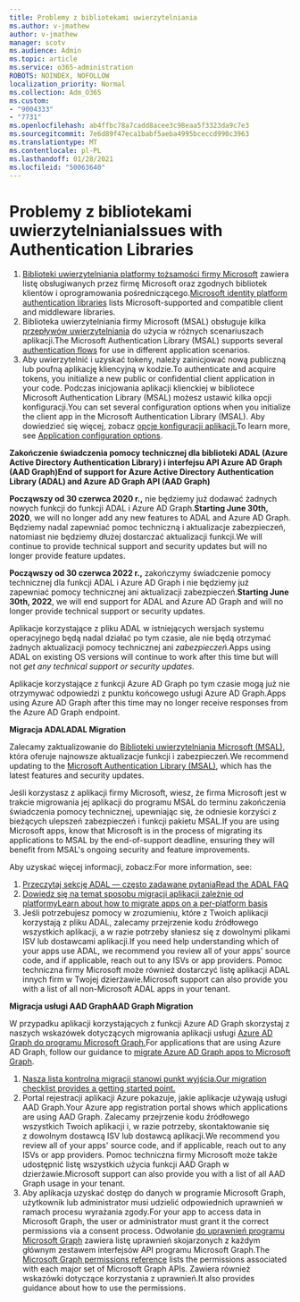 ```yaml
---
title: Problemy z bibliotekami uwierzytelniania
ms.author: v-jmathew
author: v-jmathew
manager: scotv
ms.audience: Admin
ms.topic: article
ms.service: o365-administration
ROBOTS: NOINDEX, NOFOLLOW
localization_priority: Normal
ms.collection: Adm_O365
ms.custom:
- "9004333"
- "7731"
ms.openlocfilehash: ab4ffbc78a7cadd8acee3c98eaa5f3323da9c7e3
ms.sourcegitcommit: 7e6d89f47eca1babf5aeba4995bceccd990c3963
ms.translationtype: MT
ms.contentlocale: pl-PL
ms.lasthandoff: 01/28/2021
ms.locfileid: "50063640"
---
```

# <a name="issues-with-authentication-libraries"></a><span data-ttu-id="46b70-102">Problemy z bibliotekami uwierzytelniania</span><span class="sxs-lookup"><span data-stu-id="46b70-102">Issues with Authentication Libraries</span></span>

1. <span data-ttu-id="46b70-103">[Biblioteki uwierzytelniania platformy tożsamości firmy Microsoft](https://docs.microsoft.com/azure/active-directory/develop/reference-v2-libraries) zawiera listę obsługiwanych przez firmę Microsoft oraz zgodnych bibliotek klientów i oprogramowania pośredniczącego.</span><span class="sxs-lookup"><span data-stu-id="46b70-103">[Microsoft identity platform authentication libraries](https://docs.microsoft.com/azure/active-directory/develop/reference-v2-libraries) lists Microsoft-supported and compatible client and middleware libraries.</span></span>
2. <span data-ttu-id="46b70-104">Biblioteka uwierzytelniania firmy Microsoft (MSAL) obsługuje kilka [przepływów uwierzytelniania](https://docs.microsoft.com/azure/active-directory/develop/msal-authentication-flows) do użycia w różnych scenariuszach aplikacji.</span><span class="sxs-lookup"><span data-stu-id="46b70-104">The Microsoft Authentication Library (MSAL) supports several [authentication flows](https://docs.microsoft.com/azure/active-directory/develop/msal-authentication-flows) for use in different application scenarios.</span></span>
3. <span data-ttu-id="46b70-105">Aby uwierzytelnić i uzyskać tokeny, należy zainicjować nową publiczną lub poufną aplikację kliencyjną w kodzie.</span><span class="sxs-lookup"><span data-stu-id="46b70-105">To authenticate and acquire tokens, you initialize a new public or confidential client application in your code.</span></span> <span data-ttu-id="46b70-106">Podczas inicjowania aplikacji klienckiej w bibliotece Microsoft Authentication Library (MSAL) możesz ustawić kilka opcji konfiguracji.</span><span class="sxs-lookup"><span data-stu-id="46b70-106">You can set several configuration options when you initialize the client app in the Microsoft Authentication Library (MSAL).</span></span> <span data-ttu-id="46b70-107">Aby dowiedzieć się więcej, zobacz [opcje konfiguracji aplikacji.](https://docs.microsoft.com/azure/active-directory/develop/msal-client-application-configuration)</span><span class="sxs-lookup"><span data-stu-id="46b70-107">To learn more, see [Application configuration options](https://docs.microsoft.com/azure/active-directory/develop/msal-client-application-configuration).</span></span>

<span data-ttu-id="46b70-108">**Zakończenie świadczenia pomocy technicznej dla biblioteki ADAL (Azure Active Directory Authentication Library) i interfejsu API Azure AD Graph (AAD Graph)**</span><span class="sxs-lookup"><span data-stu-id="46b70-108">**End of support for Azure Active Directory Authentication Library (ADAL) and Azure AD Graph API (AAD Graph)**</span></span>

<span data-ttu-id="46b70-109">**Począwszy od 30 czerwca 2020 r.,** nie będziemy już dodawać żadnych nowych funkcji do funkcji ADAL i Azure AD Graph.</span><span class="sxs-lookup"><span data-stu-id="46b70-109">**Starting June 30th, 2020**, we will no longer add any new features to ADAL and Azure AD Graph.</span></span> <span data-ttu-id="46b70-110">Będziemy nadal zapewniać pomoc techniczną i aktualizacje zabezpieczeń, natomiast nie będziemy dłużej dostarczać aktualizacji funkcji.</span><span class="sxs-lookup"><span data-stu-id="46b70-110">We will continue to provide technical support and security updates but will no longer provide feature updates.</span></span>

<span data-ttu-id="46b70-111">**Począwszy od 30 czerwca 2022 r.,** zakończymy świadczenie pomocy technicznej dla funkcji ADAL i Azure AD Graph i nie będziemy już zapewniać pomocy technicznej ani aktualizacji zabezpieczeń.</span><span class="sxs-lookup"><span data-stu-id="46b70-111">**Starting June 30th, 2022**, we will end support for ADAL and Azure AD Graph and will no longer provide technical support or security updates.</span></span>

<span data-ttu-id="46b70-112">Aplikacje korzystające z pliku ADAL w istniejących wersjach systemu operacyjnego będą nadal działać po tym czasie, ale nie będą otrzymać żadnych aktualizacji pomocy technicznej ani *zabezpieczeń.*</span><span class="sxs-lookup"><span data-stu-id="46b70-112">Apps using ADAL on existing OS versions will continue to work after this time but will not *get any technical support or security updates*.</span></span>

<span data-ttu-id="46b70-113">Aplikacje korzystające z funkcji Azure AD Graph po tym czasie mogą już nie otrzymywać odpowiedzi z punktu końcowego usługi Azure AD Graph.</span><span class="sxs-lookup"><span data-stu-id="46b70-113">Apps using Azure AD Graph after this time may no longer receive responses from the Azure AD Graph endpoint.</span></span>

<span data-ttu-id="46b70-114">**Migracja ADAL**</span><span class="sxs-lookup"><span data-stu-id="46b70-114">**ADAL Migration**</span></span>

<span data-ttu-id="46b70-115">Zalecamy zaktualizowanie do [Biblioteki uwierzytelniania Microsoft (MSAL)](https://docs.microsoft.com/azure/active-directory/develop/v2-overview), która oferuje najnowsze aktualizacje funkcji i zabezpieczeń.</span><span class="sxs-lookup"><span data-stu-id="46b70-115">We recommend updating to the [Microsoft Authentication Library (MSAL)](https://docs.microsoft.com/azure/active-directory/develop/v2-overview), which has the latest features and security updates.</span></span>

<span data-ttu-id="46b70-116">Jeśli korzystasz z aplikacji firmy Microsoft, wiesz, że firma Microsoft jest w trakcie migrowania jej aplikacji do programu MSAL do terminu zakończenia świadczenia pomocy technicznej, upewniając się, że odniesie korzyści z bieżących ulepszeń zabezpieczeń i funkcji pakietu MSAL.</span><span class="sxs-lookup"><span data-stu-id="46b70-116">If you are using Microsoft apps, know that Microsoft is in the process of migrating its applications to MSAL by the end-of-support deadline, ensuring they will benefit from MSAL's ongoing security and feature improvements.</span></span>

<span data-ttu-id="46b70-117">Aby uzyskać więcej informacji, zobacz:</span><span class="sxs-lookup"><span data-stu-id="46b70-117">For more information, see:</span></span>

1. [<span data-ttu-id="46b70-118">Przeczytaj sekcję ADAL — często zadawane pytania</span><span class="sxs-lookup"><span data-stu-id="46b70-118">Read the ADAL FAQ</span></span>](https://docs.microsoft.com/azure/active-directory/develop/msal-migration#frequently-asked-questions-faq)
2. [<span data-ttu-id="46b70-119">Dowiedz się na temat sposobu migracji aplikacji zależnie od platformy</span><span class="sxs-lookup"><span data-stu-id="46b70-119">Learn about how to migrate apps on a per-platform basis</span></span>](https://docs.microsoft.com/azure/active-directory/develop/msal-migration#frequently-asked-questions-faq)
3. <span data-ttu-id="46b70-120">Jeśli potrzebujesz pomocy w zrozumieniu, które z Twoich aplikacji korzystają z pliku ADAL, zalecamy przejrzenie kodu źródłowego wszystkich aplikacji, a w razie potrzeby słaniesz się z dowolnymi plikami ISV lub dostawcami aplikacji.</span><span class="sxs-lookup"><span data-stu-id="46b70-120">If you need help understanding which of your apps use ADAL, we recommend you review all of your apps' source code, and if applicable, reach out to any ISVs or app providers.</span></span> <span data-ttu-id="46b70-121">Pomoc techniczna firmy Microsoft może również dostarczyć listę aplikacji ADAL innych firm w Twojej dzierżawie.</span><span class="sxs-lookup"><span data-stu-id="46b70-121">Microsoft support can also provide you with a list of all non-Microsoft ADAL apps in your tenant.</span></span>

<span data-ttu-id="46b70-122">**Migracja usługi AAD Graph**</span><span class="sxs-lookup"><span data-stu-id="46b70-122">**AAD Graph Migration**</span></span>

<span data-ttu-id="46b70-123">W przypadku aplikacji korzystających z funkcji Azure AD Graph skorzystaj z naszych wskazówek dotyczących migrowania aplikacji usługi [Azure AD Graph do programu Microsoft Graph.](https://docs.microsoft.com/graph/migrate-azure-ad-graph-overview)</span><span class="sxs-lookup"><span data-stu-id="46b70-123">For applications that are using Azure AD Graph, follow our guidance to [migrate Azure AD Graph apps to Microsoft Graph](https://docs.microsoft.com/graph/migrate-azure-ad-graph-overview).</span></span>

1. [<span data-ttu-id="46b70-124">Nasza lista kontrolna migracji stanowi punkt wyjścia.</span><span class="sxs-lookup"><span data-stu-id="46b70-124">Our migration checklist provides a getting started point.</span></span>](https://docs.microsoft.com/graph/migrate-azure-ad-graph-planning-checklist)
2. <span data-ttu-id="46b70-125">Portal rejestracji aplikacji Azure pokazuje, jakie aplikacje używają usługi AAD Graph.</span><span class="sxs-lookup"><span data-stu-id="46b70-125">Your Azure app registration portal shows which applications are using AAD Graph.</span></span> <span data-ttu-id="46b70-126">Zalecamy przejrzenie kodu źródłowego wszystkich Twoich aplikacji i, w razie potrzeby, skontaktowanie się z dowolnym dostawcą ISV lub dostawcą aplikacji.</span><span class="sxs-lookup"><span data-stu-id="46b70-126">We recommend you review all of your apps' source code, and if applicable, reach out to any ISVs or app providers.</span></span> <span data-ttu-id="46b70-127">Pomoc techniczna firmy Microsoft może także udostępnić listę wszystkich użycia funkcji AAD Graph w dzierżawie.</span><span class="sxs-lookup"><span data-stu-id="46b70-127">Microsoft support can also provide you with a list of all AAD Graph usage in your tenant.</span></span>
3. <span data-ttu-id="46b70-128">Aby aplikacja uzyskać dostęp do danych w programie Microsoft Graph, użytkownik lub administrator musi udzielić odpowiednich uprawnień w ramach procesu wyrażania zgody.</span><span class="sxs-lookup"><span data-stu-id="46b70-128">For your app to access data in Microsoft Graph, the user or administrator must grant it the correct permissions via a consent process.</span></span> <span data-ttu-id="46b70-129">Odwołanie [do uprawnień programu Microsoft Graph](https://docs.microsoft.com/graph/permissions-reference) zawiera listę uprawnień skojarzonych z każdym głównym zestawem interfejsów API programu Microsoft Graph.</span><span class="sxs-lookup"><span data-stu-id="46b70-129">The [Microsoft Graph permissions reference](https://docs.microsoft.com/graph/permissions-reference) lists the permissions associated with each major set of Microsoft Graph APIs.</span></span> <span data-ttu-id="46b70-130">Zawiera również wskazówki dotyczące korzystania z uprawnień.</span><span class="sxs-lookup"><span data-stu-id="46b70-130">It also provides guidance about how to use the permissions.</span></span>
